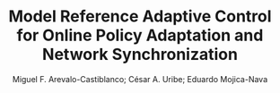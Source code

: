 ---
paperId: 5
author: Miguel F. Arevalo-Castiblanco; César A. Uribe; Eduardo Mojica-Nava
title: Model Reference Adaptive Control for Online Policy Adaptation and Network Synchronization
pdf: paper_05.pdf
poster: poster_5.png
pitch: https://slideslive.com/38962875/model-reference-adaptive-control-for-online-policy-adaptation-and-network-synchronization?ref=account-folder-87716-folders
type: Oral
topic: RL
category: Extended Abstract
link: --
conference: icml
year: 2021
tags: icml-2021
---